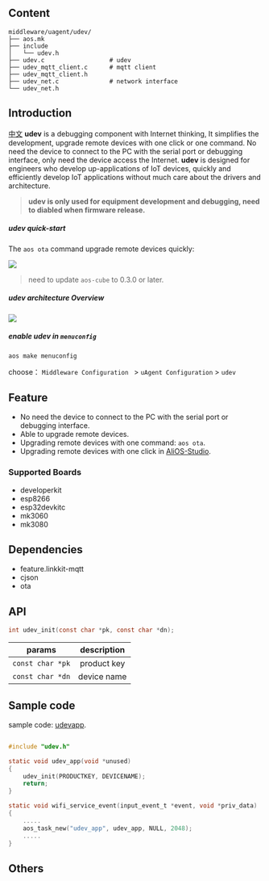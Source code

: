 ## Content

```
middleware/uagent/udev/
├── aos.mk
├── include
│   └── udev.h
├── udev.c                  # udev
├── udev_mqtt_client.c      # mqtt client
├── udev_mqtt_client.h
├── udev_net.c              # network interface
└── udev_net.h
```

## Introduction

[中文](./README-zh.md)
**udev** is a debugging component with Internet thinking, It simplifies the development, upgrade remote devices with one click or one command. No need the device to connect to the PC with the serial port or debugging interface, only need the device access the Internet. **udev** is designed for engineers who develop up-applications of IoT devices, quickly and efficiently develop IoT applications without much care about the drivers and architecture.

> **udev is only used for equipment development and debugging, need to diabled when firmware release.**

##### udev quick-start

The `aos ota` command upgrade remote devices quickly:

![](https://img.alicdn.com/tfs/TB1GINADwTqK1RjSZPhXXXfOFXa-919-571.gif)

> need to update `aos-cube` to 0.3.0 or later.

##### udev architecture Overview

![](https://img.alicdn.com/tfs/TB1NMk4DlLoK1RjSZFuXXXn0XXa-526-329.png)

##### enable udev in `menuconfig`

```
aos make menuconfig
```

choose：
`Middleware Configuration ` > `uAgent Configuration` > `udev`

## Feature

- No need the device to connect to the PC with the serial port or debugging interface.
- Able to upgrade remote devices.
- Upgrading remote devices with one command: `aos ota`.
- Upgrading remote devices with one click in [AliOS-Studio](https://marketplace.visualstudio.com/items?itemName=alios.alios-studio).

### Supported Boards

- developerkit
- esp8266
- esp32devkitc
- mk3060
- mk3080

## Dependencies

- feature.linkkit-mqtt
- cjson
- ota

## API

```c
int udev_init(const char *pk, const char *dn);
```

|params|description|
|:---:|:---:|
|`const char *pk`| product key|
|`const char *dn`| device name|

## Sample code

sample code: [udevapp](../../../app/example/udevapp).

```c

#include "udev.h"

static void udev_app(void *unused)
{
    udev_init(PRODUCTKEY, DEVICENAME);
    return;
}

static void wifi_service_event(input_event_t *event, void *priv_data)
{
    .....
    aos_task_new("udev_app", udev_app, NULL, 2048);
    .....
}
```

## Others
